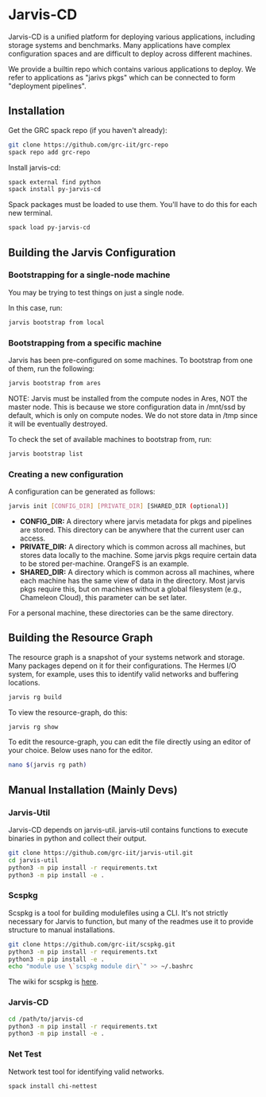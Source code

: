 # Jarvis-CD
Jarvis-CD is a unified platform for deploying various applications, including
storage systems and benchmarks. Many applications have complex configuration
spaces and are difficult to deploy across different machines.

We provide a builtin repo which contains various applications to deploy.
We refer to applications as "jarivs pkgs" which can be connected to form
"deployment pipelines".

## Installation

Get the GRC spack repo (if you haven't already):
```bash
git clone https://github.com/grc-iit/grc-repo
spack repo add grc-repo
```

Install jarvis-cd:
```bash
spack external find python
spack install py-jarvis-cd
```

Spack packages must be loaded to use them.
You'll have to do this for each new terminal.
```bash
spack load py-jarvis-cd
```

## Building the Jarvis Configuration

### Bootstrapping for a single-node machine

You may be trying to test things on just a single node. 

In this case, run:
```bash
jarvis bootstrap from local
```

### Bootstrapping from a specific machine

Jarvis has been pre-configured on some machines. To bootstrap from
one of them, run the following:

```bash
jarvis bootstrap from ares
```

NOTE: Jarvis must be installed from the compute nodes in Ares, NOT the master node. This is because we store configuration data in /mnt/ssd by default, which is only on compute nodes. We do not store data in /tmp since it will be eventually destroyed.

To check the set of available machines to bootstrap from, run:
```bash
jarvis bootstrap list
```

### Creating a new configuration

A configuration can be generated as follows:
```bash
jarvis init [CONFIG_DIR] [PRIVATE_DIR] [SHARED_DIR (optional)]
```

* **CONFIG_DIR:** A directory where jarvis metadata for pkgs and pipelines
are stored. This directory can be anywhere that the current user can access.
* **PRIVATE_DIR:** A directory which is common across all machines, but
stores data locally to the machine. Some jarvis pkgs require certain data to
be stored per-machine. OrangeFS is an example.
* **SHARED_DIR:** A directory which is common across all machines, where
each machine has the same view of data in the directory. Most jarvis pkgs
require this, but on machines without a global filesystem (e.g., Chameleon Cloud),
this parameter can be set later.

For a personal machine, these directories can be the same directory.

## Building the Resource Graph

The resource graph is a snapshot of your systems network and storage.
Many packages depend on it for their configurations. The Hermes I/O system, for example,
uses this to identify valid networks and buffering locations.
```bash
jarvis rg build
```

To view the resource-graph, do this:
```bash
jarvis rg show
```

To edit the resource-graph, you can edit the file directly using 
an editor of your choice. Below uses nano for the editor.
```bash
nano $(jarvis rg path)
```

## Manual Installation (Mainly Devs)

### Jarvis-Util
Jarvis-CD depends on jarvis-util. jarvis-util contains functions to execute
binaries in python and collect their output.

```bash
git clone https://github.com/grc-iit/jarvis-util.git
cd jarvis-util
python3 -m pip install -r requirements.txt
python3 -m pip install -e .
```

### Scspkg

Scspkg is a tool for building modulefiles using a CLI. It's not strictly
necessary for Jarvis to function, but many of the readmes use it to provide
structure to manual installations.

```bash
git clone https://github.com/grc-iit/scspkg.git
python3 -m pip install -r requirements.txt
python3 -m pip install -e .
echo "module use \`scspkg module dir\`" >> ~/.bashrc
```

The wiki for scspkg is [here](https://github.com/grc-iit/scspkg.git).

### Jarvis-CD

```bash
cd /path/to/jarvis-cd
python3 -m pip install -r requirements.txt
python3 -m pip install -e .
```

### Net Test

Network test tool for identifying valid networks.
```bash
spack install chi-nettest
```
